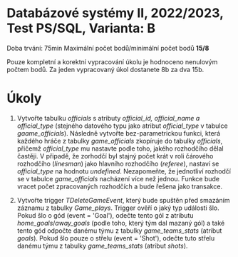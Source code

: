# Databázové systémy II, 2022/2023, Test PS/SQL, Varianta: B

Doba trvání: 75min
Maximální počet bodů/minimální počet bodů **15/8**

Pouze kompletní a korektní vypracování úkolu je hodnoceno nenulovým počtem bodů. Za jeden vypracovaný úkol dostanete 8b za dva 15b.

# Úkoly

1. Vytvořte tabulku _officials_ s atributy _official_id, official_name a official_type_ (stejného datového typu jako atribut _official_type_ v tabulce _gaame_officials_). Následně vytvořte bez-parametrickou funkci, která každého hráče z tabulky _game_officials_ zkopíruje do tabulky _officials_, přičemž _official_type_ mu nastavte podle toho, jakého rozhodčího dělal častěji. V připadě, že zorhodčí byl stajný počet krát v roli čárového rozhodčího (_linesman_) jako hlavního rozhodčího (_referee_), nastaví se _official_type_ na hodnotu _undefined_. Nezapomeňte, že jednotliví rozhodčí se v tabulce _game_officials_ nacházení více než jednou. Funkce bude vracet počet zpracovaných rozhodčích a bude řešena jako transakce.

2. Vytvořte trigger _TDeleteGameEvent_, který bude spuštěn před smazáním záznamu z tabulky _Game_plays_. Trigger ověří o jaký typ události šlo. Pokud šlo o gód (event = 'Goal'), odečte tento gól z atributu _home_goals_/_away_goals_ (podle toho, který tým dal mazaný gól) a také tento gód odpočte danému týmu z tabulky _game_teams_stats_ (atribut _goals_). Pokud šlo pouze o střelu (event = 'Shot'), odečte tuto střelu danému týmu z tabulky _game_teams_stats_ (atribut _shots_).
